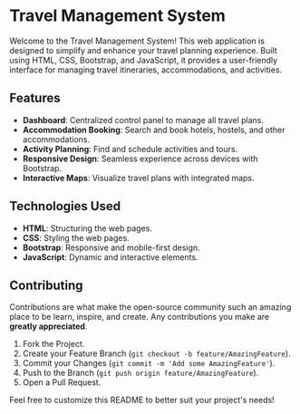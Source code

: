 # Travel Management System

Welcome to the Travel Management System! This web application is designed to simplify and enhance your travel planning experience. Built using HTML, CSS, Bootstrap, and JavaScript, it provides a user-friendly interface for managing travel itineraries, accommodations, and activities. 

## Features

- **Dashboard**: Centralized control panel to manage all travel plans.
- **Accommodation Booking**: Search and book hotels, hostels, and other accommodations.
- **Activity Planning**: Find and schedule activities and tours.
- **Responsive Design**: Seamless experience across devices with Bootstrap.
- **Interactive Maps**: Visualize travel plans with integrated maps.

## Technologies Used

- **HTML**: Structuring the web pages.
- **CSS**: Styling the web pages.
- **Bootstrap**: Responsive and mobile-first design.
- **JavaScript**: Dynamic and interactive elements.

## Contributing

Contributions are what make the open-source community such an amazing place to be learn, inspire, and create. Any contributions you make are **greatly appreciated**.

1. Fork the Project.
2. Create your Feature Branch (`git checkout -b feature/AmazingFeature`).
3. Commit your Changes (`git commit -m 'Add some AmazingFeature'`).
4. Push to the Branch (`git push origin feature/AmazingFeature`).
5. Open a Pull Request.

Feel free to customize this README to better suit your project's needs!
